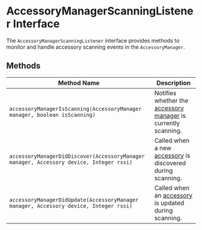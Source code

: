 # AccessoryManagerScanningListener Interface

The `AccessoryManagerScanningListener` interface provides methods to monitor and handle accessory scanning events in the `AccessoryManager`.

## Methods

| Method Name | Description |
|-------------|-------------|
| `accessoryManagerIsScanning(AccessoryManager manager, boolean isScanning)` | Notifies whether the [accessory manager](AccessoryManager.md) is currently scanning. |
| `accessoryManagerDidDiscover(AccessoryManager manager, Accessory device, Integer rssi)` | Called when a new [accessory](Accessory.md) is discovered during scanning. |
| `accessoryManagerDidUpdate(AccessoryManager manager, Accessory device, Integer rssi)` | Called when an [accessory](Accessory.md) is updated during scanning. |

